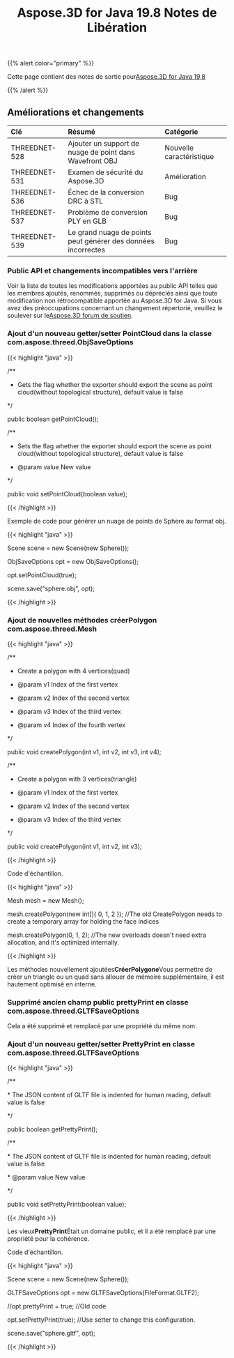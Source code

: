 ﻿---
title: Aspose.3D for Java 19.8 Notes de Libération
type: docs
weight: 50
url: /fr/java/aspose-3d-for-java-19-8-release-notes/
---
{{% alert color="primary" %}} 

Cette page contient des notes de sortie pour[Aspose.3D for Java 19,8](https://repository.aspose.com/webapp/#/artifacts/browse/tree/General/repo/com/aspose/aspose-3d/19.8)

{{% /alert %}} 
## **Améliorations et changements**

|**Clé**|**Résumé**|**Catégorie**|
|:- |:- |:- |
|THREEDNET-528|Ajouter un support de nuage de point dans Wavefront OBJ|Nouvelle caractéristique|
|THREEDNET-531|Examen de sécurité du Aspose.3D|Amélioration|
|THREEDNET-536 |Échec de la conversion DRC à STL|Bug|
|THREEDNET-537|Problème de conversion PLY en GLB|Bug|
|THREEDNET-539|Le grand nuage de points peut générer des données incorrectes|Bug|
### **Public API et changements incompatibles vers l'arrière**
Voir la liste de toutes les modifications apportées au public API telles que les membres ajoutés, renommés, supprimés ou dépréciés ainsi que toute modification non rétrocompatible apportée au Aspose.3D for Java. Si vous avez des préoccupations concernant un changement répertorié, veuillez le soulever sur le[Aspose.3D forum de soutien](https://forum.aspose.com/c/3d).
### **Ajout d'un nouveau getter/setter PointCloud dans la classe com.aspose.threed.ObjSaveOptions**
{{< highlight "java" >}}

 /**

 * Gets the flag whether the exporter should export the scene as point cloud(without topological structure), default value is false

 */

public boolean getPointCloud();

/**

 * Sets the flag whether the exporter should export the scene as point cloud(without topological structure), default value is false

 * @param value New value

 */

public void setPointCloud(boolean value);

{{< /highlight >}}

Exemple de code pour générer un nuage de points de Sphere au format obj.

{{< highlight "java" >}}

 Scene scene = new Scene(new Sphere());

ObjSaveOptions opt = new ObjSaveOptions();

opt.setPointCloud(true);

scene.save("sphere.obj", opt);

{{< /highlight >}}
### **Ajout de nouvelles méthodes créerPolygon com.aspose.threed.Mesh**
{{< highlight "java" >}}

 /**

 * Create a polygon with 4 vertices(quad)

 * @param v1 Index of the first vertex

 * @param v2 Index of the second vertex

 * @param v3 Index of the third vertex

 * @param v4 Index of the fourth vertex

 */

public void createPolygon(int v1, int v2, int v3, int v4);

/**

 * Create a polygon with 3 vertices(triangle)

 * @param v1 Index of the first vertex

 * @param v2 Index of the second vertex

 * @param v3 Index of the third vertex

 */

public void createPolygon(int v1, int v2, int v3);

{{< /highlight >}}

Code d'échantillon.

{{< highlight "java" >}}

 Mesh mesh = new Mesh();

mesh.createPolygon(new int[]{ 0, 1, 2 }); //The old CreatePolygon needs to create a temporary array for holding the face indices

mesh.createPolygon(0, 1, 2); //The new overloads doesn't need extra allocation, and it's optimized internally.

{{< /highlight >}}

Les méthodes nouvellement ajoutées**CréerPolygone**Vous permettre de créer un triangle ou un quad sans allouer de mémoire supplémentaire, il est hautement optimisé en interne.


### **Supprimé ancien champ public prettyPrint en classe com.aspose.threed.GLTFSaveOptions**
Cela a été supprimé et remplacé par une propriété du même nom.
### **Ajout d'un nouveau getter/setter PrettyPrint en classe com.aspose.threed.GLTFSaveOptions**
{{< highlight "java" >}}

 /**

\* The JSON content of GLTF file is indented for human reading, default value is false

*/

public boolean getPrettyPrint();

/**

\* The JSON content of GLTF file is indented for human reading, default value is false

\* @param value New value

*/

public void setPrettyPrint(boolean value);

{{< /highlight >}}

Les vieux**PrettyPrint**Était un domaine public, et il a été remplacé par une propriété pour la cohérence.

Code d'échantillon.

{{< highlight "java" >}}

 Scene scene = new Scene(new Sphere());

GLTFSaveOptions opt = new GLTFSaveOptions(FileFormat.GLTF2);

//opt.prettyPrint = true; //Old code

opt.setPrettyPrint(true); //Use setter to change this configuration.

scene.save("sphere.gltf", opt);

{{< /highlight >}}




